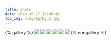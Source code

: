 ```yaml
---
title: photo
date: 2024-10-17 15:48:48
top_img: /img/bg/bg_2.jpg
---
```

{% gallery %}
![](/img/bg/bg_1.jpg)
![](/img/bg/bg_2.jpg)
![](/img/bg/bg_4.jpg)
![](/img/bg/cat_1.jpg)
![](/img/bg/cat_2.jpg)
![](/img/bg/peep-7.png)
{% endgallery %}